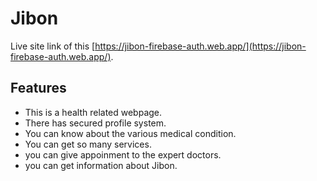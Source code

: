 # Jibon

Live site link of this [https://jibon-firebase-auth.web.app/](https://jibon-firebase-auth.web.app/).

## Features
- This is a health related webpage.
- There has  secured profile system.
- You can know about the various medical condition.
- You can get so many services.
- you can give appoinment to the expert doctors.
- you can get information about Jibon.
